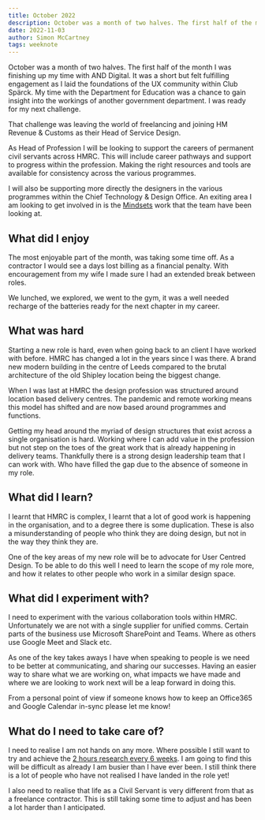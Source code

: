 ```yaml
---
title: October 2022
description: October was a month of two halves. The first half of the month I was finishing up my time with AND Digital and getting ready to make the leap to the dark side of permanent employment.
date: 2022-11-03
author: Simon McCartney
tags: weeknote
---
```


October was a month of two halves. The first half of the month I was finishing up my time with AND Digital. It was a short but felt fulfilling engagement as I laid the foundations of the UX community within Club Spärck. My time with the Department for Education was a chance to gain insight into the workings of another government department. I was ready for my next challenge.

That challenge was leaving the world of freelancing and joining HM Revenue & Customs as their Head of Service Design.

As Head of Profession I will be looking to support the careers of permanent civil servants across HMRC. This will include career pathways and support to progress within the profession. Making the right resources and tools are available for consistency across the various programmes.

I will also be supporting more directly the designers in the various programmes within the Chief Technology & Design Office. An exiting area I am looking to get involved in is the [Mindsets](https://lifeathmrc.blog.gov.uk/2022/10/11/get-to-know-the-hmrc-mindsets-team/) work that the team have been looking at.

## What did I enjoy

The most enjoyable part of the month, was taking some time off. As a contractor I would see a days lost billing as a financial penalty. With encouragement from my wife I made sure I had an extended break between roles.

We lunched, we explored, we went to the gym, it was a well needed recharge of the batteries ready for the next chapter in my career.

## What was hard

Starting a new role is hard, even when going back to an client I have worked with before. HMRC has changed a lot in the years since I was there. A brand new modern building in the centre of Leeds compared to the brutal architecture of the old Shipley location being the biggest change.

When I was last at HMRC the design profession was structured around location based delivery centres. The pandemic and remote working means this model has shifted and are now based around programmes and functions.

Getting my head around the myriad of design structures that exist across a single organisation is hard. Working where I can add value in the profession but not step on the toes of the great work that is already happening in delivery teams. Thankfully there is a strong design leadership team that I can work with. Who have filled the gap due to the absence of someone in my role.

## What did I learn?

I learnt that HMRC is complex, I learnt that a lot of good work is happening in the organisation, and to a degree there is some duplication. These is also a misunderstanding of people who think they are doing design, but not in the way they think they are.

One of the key areas of my new role will be to advocate for User Centred Design. To be able to do this well I need to learn the scope of my role more, and how it relates to other people who work in a similar design space.

## What did I experiment with?

I need to experiment with the various collaboration tools within HMRC. Unfortunately we are not with a single supplier for unified comms. Certain parts of the business use Microsoft SharePoint and Teams. Where as others use Google Meet and Slack etc.

As one of the key takes aways I have when speaking to people is we need to be better at communicating, and sharing our successes. Having an easier way to share what we are working on, what impacts we have made and where we are looking to work next will be a leap forward in doing this.

From a personal point of view if someone knows how to keep an Office365 and Google Calendar in-sync please let me know!

## What do I need to take care of?

I need to realise I am not hands on any more. Where possible I still want to try and achieve the [2 hours research every 6 weeks](https://userresearch.blog.gov.uk/2016/09/29/dont-forget-2-hours-every-6-weeks/). I am going to find this will be difficult as already I am busier than I have ever been. I still think there is a lot of people who have not realised I have landed in the role yet!

I also need to realise that life as a Civil Servant is very different from that as a freelance contractor. This is still taking some time to adjust and has been a lot harder than I anticipated.
